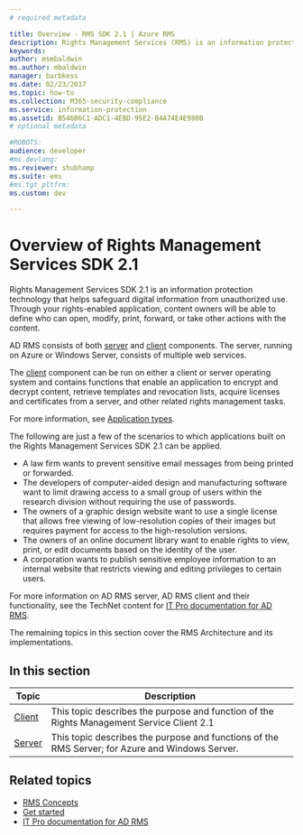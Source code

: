 ```yaml
---
# required metadata

title: Overview - RMS SDK 2.1 | Azure RMS
description: Rights Management Services (RMS) is an information protection technology that helps safeguard digital information from unauthorized use.
keywords:
author: msmbaldwin
ms.author: mbaldwin
manager: barbkess
ms.date: 02/23/2017
ms.topic: how-to
ms.collection: M365-security-compliance
ms.service: information-protection
ms.assetid: B546B6C1-ADC1-4EBD-95E2-B4A74E4E980B
# optional metadata

#ROBOTS:
audience: developer
#ms.devlang:
ms.reviewer: shubhamp
ms.suite: ems
#ms.tgt_pltfrm:
ms.custom: dev

---
```


# Overview of Rights Management Services SDK 2.1

Rights Management Services SDK 2.1 is an information protection technology that helps safeguard digital information from unauthorized use. Through your rights-enabled application, content owners will be able to define who can open, modify, print, forward, or take other actions with the content.

AD RMS consists of both [server](ad-rms-server.md) and [client](ad-rms-client.md) components. The server, running on Azure or Windows Server, consists of multiple web services.

The [client](ad-rms-client.md) component can be run on either a client or server operating system and contains functions that enable an application to encrypt and decrypt content, retrieve templates and revocation lists, acquire licenses and certificates from a server, and other related rights management tasks.

For more information, see [Application types](application-types.md).

The following are just a few of the scenarios to which applications built on the Rights Management Services SDK 2.1 can be applied.

-   A law firm wants to prevent sensitive email messages from being printed or forwarded.
-   The developers of computer-aided design and manufacturing software want to limit drawing access to a small group of users within the research division without requiring the use of passwords.
-   The owners of a graphic design website want to use a single license that allows free viewing of low-resolution copies of their images but requires payment for access to the high-resolution versions.
-   The owners of an online document library want to enable rights to view, print, or edit documents based on the identity of the user.
-   A corporation wants to publish sensitive employee information to an internal website that restricts viewing and editing privileges to certain users.

For more information on AD RMS server, AD RMS client and their functionality, see the TechNet content for [IT Pro documentation for AD RMS](https://TechNet.Microsoft.Com/library/cc771234.aspx).

The remaining topics in this section cover the RMS Architecture and its implementations.

## In this section

| Topic | Description |
|-------|-------------|
|[Client](ad-rms-client.md) |This topic describes the purpose and function of the Rights Management Service Client 2.1 |
|[Server](ad-rms-server.md) | This topic describes the purpose and functions of the RMS Server; for Azure and Windows Server.|


## Related topics

* [RMS Concepts](application-types.md)
* [Get started](getting-started-with-ad-rms-2-0.md)
* [IT Pro documentation for AD RMS](https://technet.microsoft.com/library/cc771234.aspx)
